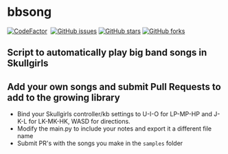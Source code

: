 # bbsong

[![CodeFactor](https://www.codefactor.io/repository/github/calexil/bbsong/badge)](https://www.codefactor.io/repository/github/calexil/bbsong)  [![GitHub issues](https://img.shields.io/github/issues/calexil/bbsong.svg)](https://github.com/calexil/bbsong/issues)  [![GitHub stars](https://img.shields.io/github/stars/calexil/bbsong.svg)](https://github.com/calexil/bbsong/stargazers)  [![GitHub forks](https://img.shields.io/github/forks/calexil/bbsong.svg)](https://github.com/calexil/bbsong/network)

## Script to automatically play big band songs in Skullgirls

## Add your own songs and submit Pull Requests to add to the growing library

* Bind your Skullgirls controller/kb settings to U-I-O for LP-MP-HP and J-K-L for LK-MK-HK, WASD for directions.
* Modify the main.py to include your notes and export it a different file name
* Submit PR's with the songs you make in the `samples` folder
